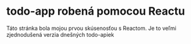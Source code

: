 # todo-app robená pomocou Reactu

Táto stránka bola mojou prvou skúsenosťou s Reactom. Je to veľmi zjednodušená verzia dnešných todo-apiek
